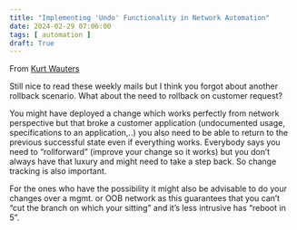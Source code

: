 ```yaml
---
title: "Implementing 'Undo' Functionality in Network Automation"
date: 2024-02-29 07:06:00
tags: [ automation ]
draft: True
---
```

From [Kurt Wauters](https://www.ipspace.net/Author:Kurt_Wauters)

Still nice to read these weekly mails but I think you forgot about another rollback scenario. What about the need to rollback on customer request?

You might have deployed a change which works perfectly from network perspective but that broke a customer application (undocumented usage, specifications to an application,..) you also need to be able to return to the previous successful state even if everything works. Everybody says you need to “rollforward” (improve your change so it works) but you don’t always have that luxury and might need to take a step back. So change tracking is also important.
 
For the ones who have the possibility it might also be advisable to do your changes over  a mgmt. or OOB network as this guarantees that you can’t “cut the branch on which your sitting” and it’s less intrusive has “reboot in 5”.

